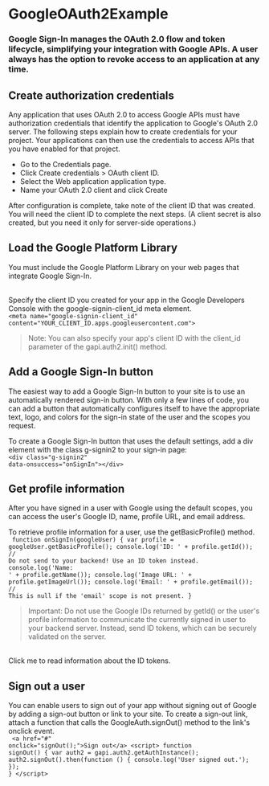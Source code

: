 # GoogleOAuth2Example
### Google Sign-In manages the OAuth 2.0 flow and token lifecycle, simplifying your integration with Google APIs. A user always has the option to revoke access to an application at any time.

## Create authorization credentials
Any application that uses OAuth 2.0 to access Google APIs must have authorization credentials that identify the application to Google's OAuth 2.0 server. The following steps explain how to create credentials for your project. Your applications can then use the credentials to access APIs that you have enabled for that project.

- Go to the <a src="https://console.cloud.google.com/apis/credentials">Credentials page.</a>
- Click Create credentials > OAuth client ID.
- Select the Web application application type.
- Name your OAuth 2.0 client and click Create

After configuration is complete, take note of the client ID that was created. You will need the client ID to complete the next steps. (A client secret is also created, but you need it only for server-side operations.)

## Load the Google Platform Library
You must include the Google Platform Library on your web pages that integrate Google Sign-In. <br />
<code><script src="https://apis.google.com/js/platform.js" async defer></script></code><br />

Specify the client ID you created for your app in the Google Developers Console with the google-signin-client_id meta element. <br />
<code>&lt;meta name="google-signin-client_id" content="YOUR_CLIENT_ID.apps.googleusercontent.com"&gt;</code><br />
<blockquote>Note: You can also specify your app's client ID with the client_id parameter of the gapi.auth2.init() method.</blockquote>

## Add a Google Sign-In button
The easiest way to add a Google Sign-In button to your site is to use an automatically rendered sign-in button. With only a few lines of code, you can add a button that automatically configures itself to have the appropriate text, logo, and colors for the sign-in state of the user and the scopes you request.<br />

To create a Google Sign-In button that uses the default settings, add a div element with the class g-signin2 to your sign-in page: <br />
<code>&lt;div class="g-signin2" data-onsuccess="onSignIn"&gt;&lt;/div&gt;</code><br />

## Get profile information
After you have signed in a user with Google using the default scopes, you can access the user's Google ID, name, profile URL, and email address.<br />

To retrieve profile information for a user, use the getBasicProfile() method.<br />
<code>
  function onSignIn(googleUser) {
  var profile = googleUser.getBasicProfile();
  console.log('ID: ' + profile.getId()); // Do not send to your backend! Use an ID token instead.
  console.log('Name: ' + profile.getName());
  console.log('Image URL: ' + profile.getImageUrl());
  console.log('Email: ' + profile.getEmail()); // This is null if the 'email' scope is not present.
}
</code><br />
<blockquote>Important: Do not use the Google IDs returned by getId() or the user's profile information to communicate the currently signed in user to your backend server. Instead, send ID tokens, which can be securely validated on the server.</blockquote><br />
<a src="https://developers.google.com/identity/sign-in/web/backend-auth">Click me to read information about the ID tokens.</a>

## Sign out a user
You can enable users to sign out of your app without signing out of Google by adding a sign-out button or link to your site. To create a sign-out link, attach a function that calls the GoogleAuth.signOut() method to the link's onclick event.<br />
<code>
&lt;a href="#" onclick="signOut();"&gt;Sign out&lt;/a&gt;
&lt;script&gt;
  function signOut() {
    var auth2 = gapi.auth2.getAuthInstance();
    auth2.signOut().then(function () {
      console.log('User signed out.');
    });
  }
&lt;/script&gt;
</code>
